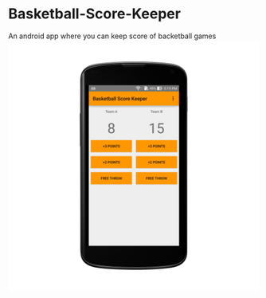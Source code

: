 # Basketball-Score-Keeper
An android app where you can keep score of backetball games 
![Alt text](screenshot.png?raw=true "Main Screenshot")
